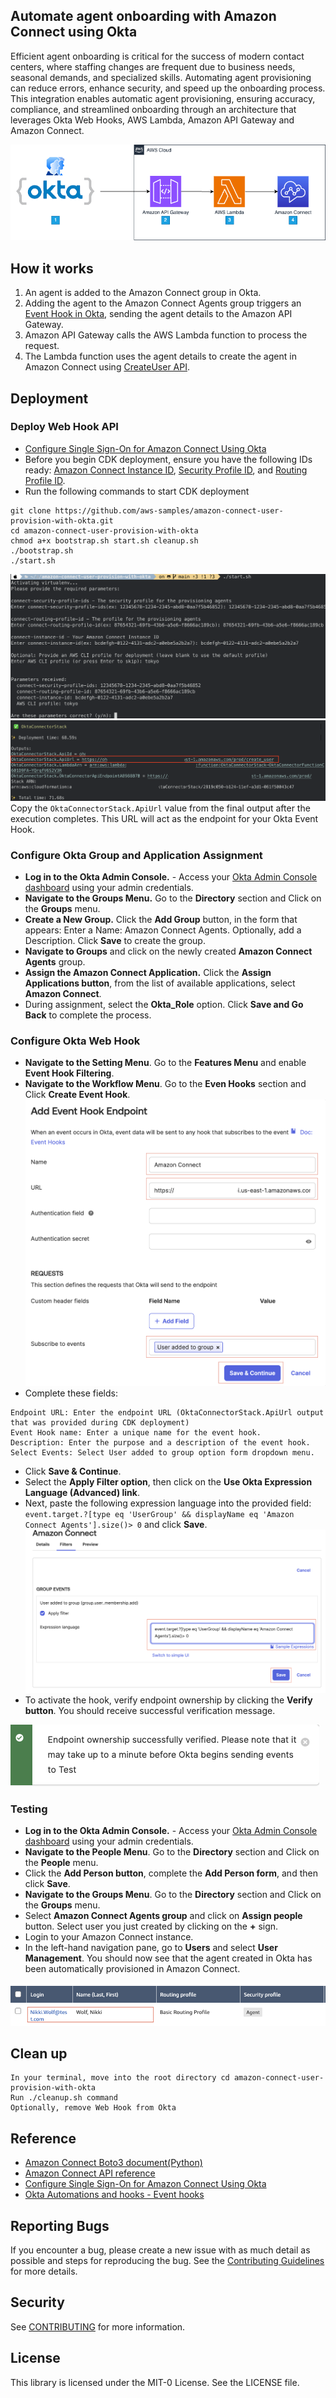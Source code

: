 ## Automate agent onboarding with Amazon Connect using Okta

Efficient agent onboarding is critical for the success of modern contact centers, where staffing changes are frequent due to business needs, seasonal demands, and specialized skills. Automating agent provisioning can reduce errors, enhance security, and speed up the onboarding process. This integration enables automatic agent provisioning, ensuring accuracy, compliance, and streamlined onboarding through an architecture that leverages Okta Web Hooks, AWS Lambda, Amazon API Gateway and Amazon Connect.

![alt text](img/okta.drawio.png "Solution architecture – Agent provisioning from 1 through 4.")

## How it works
1.	An agent is added to the Amazon Connect group in Okta.
2.	Adding the agent to the Amazon Connect Agents group triggers an [Event Hook in Okta](https://help.okta.com/en-us/Content/Topics/automation-hooks/event-hooks-main.htm), sending the agent details to the Amazon API Gateway.
3.	Amazon API Gateway calls the AWS Lambda function to process the request.
4.	The Lambda function uses the agent details to create the agent in Amazon Connect using [CreateUser API](https://docs.aws.amazon.com/connect/latest/APIReference/API_CreateUser.html).
## Deployment
### Deploy Web Hook API
* [Configure Single Sign-On for Amazon Connect Using Okta](https://aws.amazon.com/blogs/contact-center/configure-single-sign-on-for-amazon-connect-using-okta/)
* Before you begin CDK deployment, ensure you have the following IDs ready: [Amazon Connect Instance ID](https://docs.aws.amazon.com/connect/latest/adminguide/find-instance-arn.html), [Security Profile ID](https://docs.aws.amazon.com/cli/latest/reference/connect/list-security-profiles.html), and [Routing Profile ID](https://docs.aws.amazon.com/cli/latest/reference/connect/list-routing-profiles.html). 
* Run the following commands to start CDK deployment 
```
git clone https://github.com/aws-samples/amazon-connect-user-provision-with-okta.git
cd amazon-connect-user-provision-with-okta
chmod a+x bootstrap.sh start.sh cleanup.sh
./bootstrap.sh
./start.sh
```
![start_screenshoot.png](img/start_screenshoot.png)
![deploy_successfully.png](img/deploy_successfully.png)
Copy the `OktaConnectorStack.ApiUrl` value from the final output after the execution completes. This URL will act as the endpoint for your Okta Event Hook.

### Configure Okta Group and Application Assignment 
* **Log in to the Okta Admin Console.** - Access your [Okta Admin Console dashboard](https://login.okta.com/) using your admin credentials.
* **Navigate to the Groups Menu.** Go to the **Directory** section and Click on the **Groups** menu.
* **Create a New Group.** Click the **Add Group** button, in the form that appears: Enter a Name: Amazon Connect Agents. Optionally, add a Description. Click **Save** to create the group.
* **Navigate to Groups** and click on the newly created **Amazon Connect Agents** group.
* **Assign the Amazon Connect Application.** Click the **Assign Applications button**, from the list of available applications, select **Amazon Connect**. 
* During assignment, select the **Okta_Role** option. Click **Save and Go Back** to complete the process. 

### Configure Okta Web Hook 

* **Navigate to the Setting Menu**. Go to the **Features Menu** and enable **Event Hook Filtering**.
* **Navigate to the Workflow Menu**. Go to the **Even Hooks** section and Click **Create Event Hook**.
![event-hook-verify.png](img/event-hook-verify.png)
* Complete these fields:
```
Endpoint URL: Enter the endpoint URL (OktaConnectorStack.ApiUrl output that was provided during CDK deployment)
Event Hook name: Enter a unique name for the event hook.
Description: Enter the purpose and a description of the event hook.
Select Events: Select User added to group option form dropdown menu.
```
* Click **Save & Continue**.
* Select the **Apply Filter option**, then click on the **Use Okta Expression Language (Advanced) link**. 
* Next, paste the following expression language into the provided field: `event.target.?[type eq 'UserGroup' && displayName eq 'Amazon Connect Agents'].size()> 0` and click **Save**.
![event-hook-enable-filter.png](img/event-hook-enable-filter.png)
* To activate the hook, verify endpoint ownership by clicking the **Verify button**. You should receive successful verification message. 

![activate.png](img/activate.png)


 ### Testing
*  **Log in to the Okta Admin Console.** - Access your [Okta Admin Console dashboard](https://login.okta.com/) using your admin credentials.
*  **Navigate to the People Menu**. Go to the **Directory** section and Click on the **People** menu.
* Click the **Add Person button**, complete the **Add Person form**, and then click **Save**.
* **Navigate to the Groups Menu**. Go to the **Directory** section and Click on the **Groups** menu.
* Select **Amazon Connect Agents group** and click on **Assign people** button. Select user you just created by clicking on the **+** sign. 
* Login to your Amazon Connect instance. 
* In the left-hand navigation pane, go to **Users** and select **User Management**. You should now see that the agent created in Okta has been automatically provisioned in Amazon Connect. 

![connect-user.png](img/connect-user.png)

## Clean up
```
In your terminal, move into the root directory cd amazon-connect-user-provision-with-okta
Run ./cleanup.sh command 
Optionally, remove Web Hook from Okta
```

## Reference
* [Amazon Connect Boto3 document(Python)](https://boto3.amazonaws.com/v1/documentation/api/latest/reference/services/connect.html)
* [Amazon Connect API reference](https://docs.aws.amazon.com/connect/latest/APIReference/Welcome.html)
* [Configure Single Sign-On for Amazon Connect Using Okta](https://aws.amazon.com/blogs/contact-center/configure-single-sign-on-for-amazon-connect-using-okta/)
* [Okta Automations and hooks - Event hooks](https://help.okta.com/en-us/Content/Topics/automation-hooks/event-hooks-main.htm)

## Reporting Bugs
If you encounter a bug, please create a new issue with as much detail as possible and steps for reproducing the bug. See the [Contributing Guidelines](./CONTRIBUTING.md) for more details.

## Security

See [CONTRIBUTING](CONTRIBUTING.md#security-issue-notifications) for more information.

## License

This library is licensed under the MIT-0 License. See the LICENSE file.

